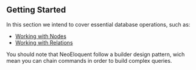 ## Getting Started

In this section we intend to cover essential database operations, such as:
* [Working with Nodes](https://github.com/Vinelab/neoeloquent-docs/blob/draft-docs/working-with-nodes.md)
* [Working with Relations](https://github.com/Vinelab/neoeloquent-docs/blob/draft-docs/working-with-relations.md)

You should note that NeoEloquent follow a builder design pattern, wich mean you can chain commands in order to build complex queries.
